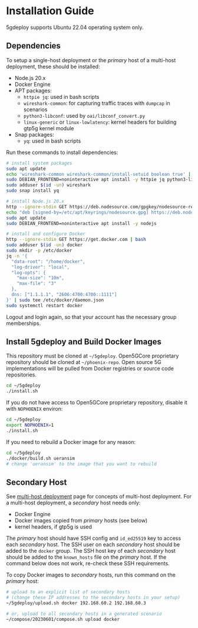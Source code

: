 # Installation Guide

5gdeploy supports Ubuntu 22.04 operating system only.

## Dependencies

To setup a single-host deployment or the *primary* host of a multi-host deployment, these should be installed:

* Node.js 20.x
* Docker Engine
* APT packages:
  * `httpie jq`: used in bash scripts
  * `wireshark-common`: for capturing traffic traces with `dumpcap` in scenarios
  * `python3-libconf`: used by `oai/libconf_convert.py`
  * `linux-generic` or `linux-lowlatency`: kernel headers for building gtp5g kernel module
* Snap packages:
  * `yq`: used in bash scripts

Run these commands to install dependencies:

```bash
# install system packages
sudo apt update
echo 'wireshark-common wireshark-common/install-setuid boolean true' | sudo debconf-set-selections
sudo DEBIAN_FRONTEND=noninteractive apt install -y httpie jq python3-libconf wireshark-common
sudo adduser $(id -un) wireshark
sudo snap install yq

# install Node.js 20.x
http --ignore-stdin GET https://deb.nodesource.com/gpgkey/nodesource-repo.gpg.key | sudo gpg --dearmor -o /etc/apt/keyrings/nodesource.gpg
echo "deb [signed-by=/etc/apt/keyrings/nodesource.gpg] https://deb.nodesource.com/node_20.x nodistro main" | sudo tee /etc/apt/sources.list.d/nodesource.list
sudo apt update
sudo DEBIAN_FRONTEND=noninteractive apt install -y nodejs

# install and configure Docker
http --ignore-stdin GET https://get.docker.com | bash
sudo adduser $(id -un) docker
sudo mkdir -p /etc/docker
jq -n '{
  "data-root": "/home/docker",
  "log-driver": "local",
  "log-opts": {
    "max-size": "10m",
    "max-file": "3"
  },
  dns: ["1.1.1.1", "2606:4700:4700::1111"]
}' | sudo tee /etc/docker/daemon.json
sudo systemctl restart docker
```

Logout and login again, so that your account has the necessary group memberships.

## Install 5gdeploy and Build Docker Images

This repository must be cloned at `~/5gdeploy`.
Open5GCore proprietary repository should be cloned at `~/phoenix-repo`.
Open source 5G implementations will be pulled from Docker registries or source code repositories.

```bash
cd ~/5gdeploy
./install.sh
```

If you do not have access to Open5GCore proprietary repository, disable it with `NOPHOENIX` environ:

```bash
cd ~/5gdeploy
export NOPHOENIX=1
./install.sh
```

If you need to rebuild a Docker image for any reason:

```bash
cd ~/5gdeploy
./docker/build.sh ueransim
# change 'ueransim' to the image that you want to rebuild
```

## Secondary Host

See [multi-host deployment](multi-host.md) page for concepts of multi-host deployment.
For a multi-host deployment, a *secondary* host needs only:

* Docker Engine
* Docker images copied from *primary* hosts (see below)
* kernel headers, if gtp5g is used

The *primary* host should have SSH config and `id_ed25519` key to access each *secondary* host.
The SSH user on each *secondary* host should be added to the `docker` group.
The SSH host key of each *secondary* host should be added to the `known_hosts` file on the *primary* host.
If the command below does not work, re-check these SSH requirements.

To copy Docker images to *secondary* hosts, run this command on the *primary* host:

```bash
# upload to an explicit list of secondary hosts
# (change these IP addresses to the secondary hosts in your setup)
~/5gdeploy/upload.sh docker 192.168.60.2 192.168.60.3

# or, upload to all secondary hosts in a generated scenario
~/compose/20230601/compose.sh upload docker
```
